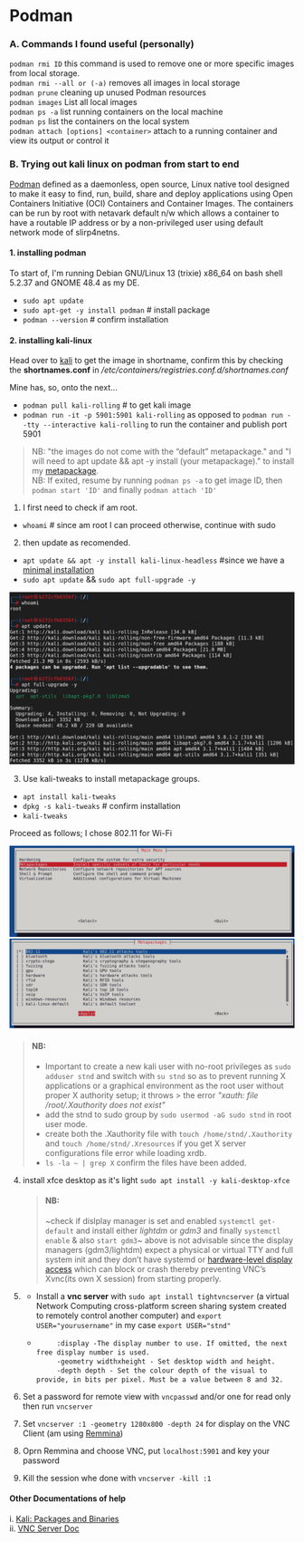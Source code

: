 # Podman

### A. Commands I found useful (personally)

   `podman rmi ID` this command is used to remove one or more specific images from local storage.  
   `podman rmi --all or (-a)`  removes all images in local storage  
   `podman prune` cleaning up unused Podman resources  
   `podman images` List all local images   
   `podman ps -a` list running containers on the local machine  
   `podman ps` list the containers on the local system  
   `podman attach [options] <container>` attach to a running container and view its output or control it  



### B. Trying out kali linux on podman from start to end

[Podman](https://docs.podman.io/en/latest/) defined as a daemonless, open source, Linux native tool designed to make it easy to find, run, build, share and deploy applications using Open Containers Initiative (OCI) Containers and Container Images. The containers can be run by root with netavark default n/w which allows a container to have a routable IP address or by a non-privileged user using default network mode of slirp4netns.

#### 1. installing podman

To start of, I'm running Debian GNU/Linux 13 (trixie) x86_64 on bash shell 5.2.37 and GNOME 48.4 as my DE.

- `sudo apt update`
- `sudo apt-get -y install podman` # install package
- `podman --version` # confirm installation


#### 2. installing kali-linux

Head over to [kali](https://www.kali.org/get-kali/#kali-containers) to get the image in shortname, confirm this by checking the **shortnames.conf**  in */etc/containers/registries.conf.d/shortnames.conf*

Mine has, so, onto the next...

- `podman pull kali-rolling` # to get kali image
- `podman run -it -p 5901:5901 kali-rolling` as opposed to `podman run --tty --interactive kali-rolling` to run the container and publish port 5901

> NB: "the images do not come with the “default” metapackage." and "I will need to apt update && apt -y install (your metapackage)." to install my [metapackage](https://www.kali.org/docs/general-use/metapackages/).  
NB: If exited, resume by running `podman ps -a` to get image ID, then `podman start 'ID'` and finally `podman attach 'ID'`

1. I first need to check if am root.

- `whoami` # since am root I can proceed otherwise, continue with sudo

2. then update as recomended.

- `apt update && apt -y install kali-linux-headless` #since we have a [minimal installation](https://www.kali.org/docs/troubleshooting/common-minimum-setup/) 
- `sudo apt update` && `sudo apt full-upgrade -y`

![kali image](imgs/kali_1.png)

3. Use kali-tweaks to install metapackage groups.

- `apt install kali-tweaks`
- `dpkg -s kali-tweaks` # confirm installation
- `kali-tweaks`

Proceed as follows; I chose 802.11 for Wi-Fi

![kali image](imgs/metapkg.png)
![kali image](imgs/Wifi_tool.png)

> #### NB:
> - Important to create a new kali user with no-root privileges as `sudo adduser stnd` and switch with `su stnd` so as to prevent running X applications or a graphical environment as the root user without proper X authority setup; it throws > the error *_"xauth: file /root/.Xauthority does not exist"_*
>  - add the stnd to sudo group by `sudo usermod -aG sudo stnd` in root user mode.
>  - create both the .Xauthority file with `touch /home/stnd/.Xauthority` and `touch /home/stnd/.Xresources` if you get X server configurations file error while loading xrdb.
>  - `ls -la ~ | grep X` confirm the files have been added.

4. install xfce desktop as it's light `sudo apt install -y kali-desktop-xfce`
   > #### NB:
   > ~check if dislplay manager is set and enabled `systemctl get-default` and install either *lightdm* or *gdm3* and finally `systemctl enable` & also    `start gdm3`~
   above is not advisable since the display managers (gdm3/lightdm) expect a physical or virtual TTY and full system init and they don’t have systemd or    [hardware-level display access](https://www.kali.org/get-kali/#kali-containers) which can block or crash thereby preventing VNC’s Xvnc(its own X         session) from starting properly.


6. - Install a **vnc server** with `sudo apt install tightvncserver` (a virtual Network Computing cross-platform screen sharing system created to remotely control another computer) and `export USER="yourusername"` in my case `export USER="stnd"`

   - ```
          :display -The display number to use. If omitted, the next free display number is used.
          -geometry widthxheight - Set desktop width and height.
          -depth depth - Set the colour depth of the visual to provide, in bits per pixel. Must be a value between 8 and 32.
     ```

7. Set a password for remote view with `vncpasswd` and/or one for read only then  run `vncserver`
8. Set `vncserver :1 -geometry 1280x800 -depth 24` for display on the VNC Client (am using [Remmina](https://remmina.org/))
9. Oprn Remmina and choose VNC, put `localhost:5901` and key your password
10. Kill the session whe done with `vncserver -kill :1`


#### Other Documentations of help

i. [Kali: Packages and Binaries](https://www.kali.org/tools/kali-meta/)  
ii. [VNC Server Doc](https://www.commandlinux.com/man-page/man1/vncserver.1.html)
